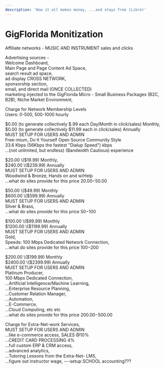 ```yaml
---
description: 'How it all makes money, ...and stays free (Libre)'
---
```


# GigFlorida Monitization

Affiliate networks - MUSIC AND INSTRUMENT sales and clicks

Advertising sources -   
Welcome Dashboard,   
Main Page and Page Content Ad Space,   
search result ad space,   
ad display CROSS NETWORK,   
sponsorship section,   
email, and direct mail \(ONCE COLLECTED\)   
marketing injected to the GigFlorida Micro - Small Business Packages \(B2C, B2B\), Niche Market Environment, 

Charge for Network Membership Levels   
Users: 0-500, 500-1000 hourly  
  
$0.00 \(to generate collectively $.99 each Day/Month in click/sales\) Monthly,   
$0.00 \(to generate collectively $11.99 each in click/sales\) Annually  
MUST SETUP FOR USERS AND ADMIN  
Free-mium, Do It Yourself Open Source Community Style  
33.6 Kbps \(56Kbps the fastest "Dialup Speed"\) kbps  
...\(not unlimited, but endless\) \(Bandwidth Cautious\) experience   
  
$20.00 \($19.99\) Monthly,   
$240.00 \($239.99\) Annually  
MUST SETUP FOR USERS AND ADMIN  
Woodwind & Bronze, Hands on and w/Help  
...what do sites provide for this price $20.00-$50.00  
  
$50.00 \($49.99\) Monthly  
$600.00 \($599.99\) Annually  
MUST SETUP FOR USERS AND ADMIN  
Silver & Brass,   
...what do sites provide for this price $50-$100  
  
$100.00 \($99.99\) Monthly  
$1200.00 \($1199.99\) Annually  
MUST SETUP FOR USERS AND ADMIN  
Gold,   
Speeds: 100 Mbps Dedicated Network Connection,  
...what do sites provide for this price $100-$200  
  
$200.00 \($199.99\) Monthly  
$2400.00 \($2399.99\) Annually   
MUST SETUP FOR USERS AND ADMIN  
Platinum Producer,   
100 Mbps Dedicated Connection,  
...Artificial Intelligence/Machine Learning,   
...Enterprise Resource  Planning,   
...Customer Relation Manager,   
...Automation,   
...E-Commerce,   
...Cloud Computing, etc etc  
...what do sites provide for this price $200.00-$500.00

Charge for Extra-Net-work Services,   
MUST SETUP FOR USERS AND ADMIN  
...like e-commerce access, SALES @10%  
...CREDIT CARD PROCESSING 4%  
...full custom ERP & CRM access,   
...advanced analytics,   
...Tutoring Lessons from the Extra-Net- LMS,   
...figure out instructor wage, ---setup SCHOOL accounting???



